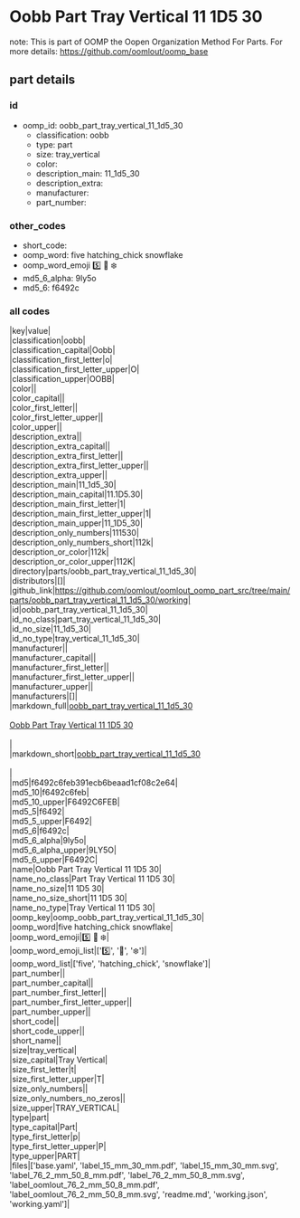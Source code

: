 # Oobb Part Tray Vertical 11 1D5 30  

note: This is part of OOMP the Oopen Organization Method For Parts. For more details: https://github.com/oomlout/oomp_base

##  part details





### id
* oomp_id: oobb_part_tray_vertical_11_1d5_30
  * classification: oobb
  * type: part
  * size: tray_vertical
  * color: 
  * description_main: 11_1d5_30
  * description_extra: 
  * manufacturer: 
  * part_number: 

### other_codes
* short_code: 
* oomp_word: five hatching_chick snowflake
* oomp_word_emoji :five: :hatching_chick: :snowflake:
* md5_6_alpha: 9ly5o
* md5_6: f6492c

### all codes 
|key|value|  
|classification|oobb|  
|classification_capital|Oobb|  
|classification_first_letter|o|  
|classification_first_letter_upper|O|  
|classification_upper|OOBB|  
|color||  
|color_capital||  
|color_first_letter||  
|color_first_letter_upper||  
|color_upper||  
|description_extra||  
|description_extra_capital||  
|description_extra_first_letter||  
|description_extra_first_letter_upper||  
|description_extra_upper||  
|description_main|11_1d5_30|  
|description_main_capital|11.1D5.30|  
|description_main_first_letter|1|  
|description_main_first_letter_upper|1|  
|description_main_upper|11_1D5_30|  
|description_only_numbers|111530|  
|description_only_numbers_short|112k|  
|description_or_color|112k|  
|description_or_color_upper|112K|  
|directory|parts/oobb_part_tray_vertical_11_1d5_30|  
|distributors|[]|  
|github_link|https://github.com/oomlout/oomlout_oomp_part_src/tree/main/parts/oobb_part_tray_vertical_11_1d5_30/working|  
|id|oobb_part_tray_vertical_11_1d5_30|  
|id_no_class|part_tray_vertical_11_1d5_30|  
|id_no_size|11_1d5_30|  
|id_no_type|tray_vertical_11_1d5_30|  
|manufacturer||  
|manufacturer_capital||  
|manufacturer_first_letter||  
|manufacturer_first_letter_upper||  
|manufacturer_upper||  
|manufacturers|[]|  
|markdown_full|[oobb_part_tray_vertical_11_1d5_30](https://github.com/oomlout/oomlout_oomp_part_src/tree/main/parts/oobb_part_tray_vertical_11_1d5_30/working)<br>[](https://github.com/oomlout/oomlout_oomp_part_src/tree/main/parts/oobb_part_tray_vertical_11_1d5_30/working)<br>[Oobb Part Tray Vertical 11 1D5 30](https://github.com/oomlout/oomlout_oomp_part_src/tree/main/parts/oobb_part_tray_vertical_11_1d5_30/working)<br><br>|  
|markdown_short|[oobb_part_tray_vertical_11_1d5_30](https://github.com/oomlout/oomlout_oomp_part_src/tree/main/parts/oobb_part_tray_vertical_11_1d5_30/working)<br><br>|  
|md5|f6492c6feb391ecb6beaad1cf08c2e64|  
|md5_10|f6492c6feb|  
|md5_10_upper|F6492C6FEB|  
|md5_5|f6492|  
|md5_5_upper|F6492|  
|md5_6|f6492c|  
|md5_6_alpha|9ly5o|  
|md5_6_alpha_upper|9LY5O|  
|md5_6_upper|F6492C|  
|name|Oobb Part Tray Vertical 11 1D5 30|  
|name_no_class|Part Tray Vertical 11 1D5 30|  
|name_no_size|11 1D5 30|  
|name_no_size_short|11 1D5 30|  
|name_no_type|Tray Vertical 11 1D5 30|  
|oomp_key|oomp_oobb_part_tray_vertical_11_1d5_30|  
|oomp_word|five hatching_chick snowflake|  
|oomp_word_emoji|:five: :hatching_chick: :snowflake:|  
|oomp_word_emoji_list|[':five:', ':hatching_chick:', ':snowflake:']|  
|oomp_word_list|['five', 'hatching_chick', 'snowflake']|  
|part_number||  
|part_number_capital||  
|part_number_first_letter||  
|part_number_first_letter_upper||  
|part_number_upper||  
|short_code||  
|short_code_upper||  
|short_name||  
|size|tray_vertical|  
|size_capital|Tray Vertical|  
|size_first_letter|t|  
|size_first_letter_upper|T|  
|size_only_numbers||  
|size_only_numbers_no_zeros||  
|size_upper|TRAY_VERTICAL|  
|type|part|  
|type_capital|Part|  
|type_first_letter|p|  
|type_first_letter_upper|P|  
|type_upper|PART|  
|files|['base.yaml', 'label_15_mm_30_mm.pdf', 'label_15_mm_30_mm.svg', 'label_76_2_mm_50_8_mm.pdf', 'label_76_2_mm_50_8_mm.svg', 'label_oomlout_76_2_mm_50_8_mm.pdf', 'label_oomlout_76_2_mm_50_8_mm.svg', 'readme.md', 'working.json', 'working.yaml']|  
